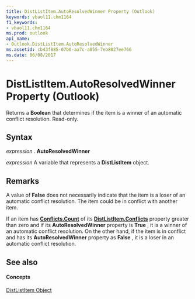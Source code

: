 ```yaml
---
title: DistListItem.AutoResolvedWinner Property (Outlook)
keywords: vbaol11.chm1164
f1_keywords:
- vbaol11.chm1164
ms.prod: outlook
api_name:
- Outlook.DistListItem.AutoResolvedWinner
ms.assetid: cb43f885-07b0-aa7c-a055-7eb8027ee766
ms.date: 06/08/2017
---
```



# DistListItem.AutoResolvedWinner Property (Outlook)

Returns a  **Boolean** that determines if the item is a winner of an automatic conflict resolution. Read-only.


## Syntax

 _expression_ . **AutoResolvedWinner**

 _expression_ A variable that represents a **DistListItem** object.


## Remarks

A value of  **False** does not necessarily indicate that the item is a loser of an automatic conflict resolution. The item could be in conflict with another item.

If an item has  **[Conflicts.Count](Outlook.Conflicts.Count.md)** of its **[DistListItem.Conflicts](Outlook.DistListItem.Conflicts.md)** property greater than zero and if its **AutoResolvedWinner** property is **True** , it is a winner of an automatic conflict resolution. On the other hand, if the item is in conflict and has its **AutoResolvedWinner** property as **False** , it is a loser in an automatic conflict resolution.


## See also


#### Concepts


[DistListItem Object](Outlook.DistListItem.md)

